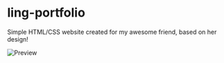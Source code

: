 # ling-portfolio

Simple HTML/CSS website created for my awesome friend, based on her design!

![]("http://imgur.com/a/meahR" "Preview")
